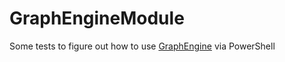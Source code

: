 # GraphEngineModule

Some tests to figure out how to use [GraphEngine](https://www.graphengine.io) via PowerShell
